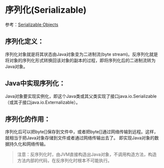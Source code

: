 # 序列化(Serializable)
参考：[Serializable Objects](https://docs.oracle.com/javase/tutorial/jndi/objects/serial.html)

## 序列化定义：
序列化对象就是将其状态由Java对象变为二进制流(byte stream)。反序列化就是将对象的序列化形式转换回该对象的副本的过程，即将序列化后的二进制流转为Java对象。

## Java中实现序列化：
Java对象要实现实例化，即这个Java类或其父类实现了接口java.io.Serializable（或其子接口java.io.Externalizable）。

## 序列化的作用：
序列化后可以把byte[]保存到文件中，或者把byte[]通过网络传输到远程。这样，就相当于把Java对象存储到文件或者通过网络传输出去了。 即实现Java对象的数据持久化和网络传输。

>注意：反序列化时，由JVM直接构造出Java对象，不调用构造方法，构造方法内部的代码，在反序列化时根本不可能执行。
